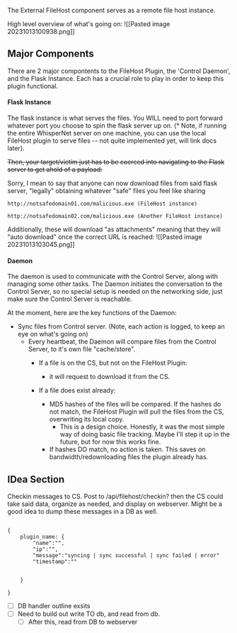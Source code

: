 
The External FileHost component serves as a remote file host instance. 

High level overview of what's going on:
![[Pasted image 20231013100938.png]]


## Major Components 
There are 2 major compontents to the FileHost Plugin, the 'Control Daemon', and the Flask Instance. Each has a crucial role to play in order to keep this plugin functional.

#### Flask Instance
The flask instance is what serves the files. You WILL need to port forward whatever port you choose to spin the flask server up on. (* Note, if running the entire WhisperNet server on one machine, you can use the local FileHost plugin to serve files -- not quite implemented yet, will link docs later).

~~Then, your target/victim just has to be coerced into navigating to the Flask server to get ahold of a payload:~~

Sorry, I mean to say that anyone can now download files from said flask server, "legally" obtaining whatever "safe" files you feel like sharing

```
http://notsafedomain01.com/malicious.exe (FileHost instance)

http://notsafedomain02.com/malicious.exe (Another FileHost instance)
```


Additionally, these will download "as attachments" meaning that they will "auto download" once the correct URL is reached:
![[Pasted image 20231013103045.png]]


#### Daemon

The daemon is used to communicate *with* the Control Server, along with managing some other tasks. The Daemon initiates the conversation to the Control Server, so no special setup is needed on the networking side, just make sure the Control Server is reachable. 

At the moment, here are the key functions of the Daemon:


- Sync files from Control server. (Note, each action is logged, to keep an eye on what's going on)
	- Every heartbeat, the Daemon will compare files from the Control Server, to it's own file "cache/store". 
		- If a file is on the CS, but not on the FileHost Plugin:
			- it will request to download it from the CS. 
		
		- If a file does exist already:
			-  MD5 hashes of the files will be compared. If the hashes do not match, the FileHost Plugin will pull the files from the CS, overwriting its local copy. 
				- This is a design choice. Honestly, it was the most simple way of doing basic file tracking. Maybe I'll step it up in the future, but for now this works fine.
			- If hashes DO match, no action is taken. This saves on bandwidth/redownloading files the plugin already has. 






## IDea Section

Checkin messages to CS. Post to /api/filehost/checkin? then the CS could take said data, organize as needed, and display on webserver. Might be a good idea to dump these messages in a DB as well.

```

{
	plugin_name: {
		"name":"",
		"ip":"",
		"message":"syncing | sync successful | sync failed | error"
		"timestamp":""
	
	
	}
	
}

```

- [ ] DB handler outline exsits
- [ ] Need to build out write TO db, and read from db. 
	- [ ] After this, read from DB to webserver
